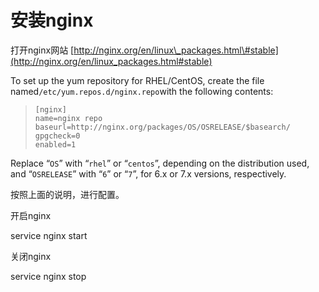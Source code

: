 # 安装nginx

打开nginx网站 [http://nginx.org/en/linux\_packages.html\#stable](http://nginx.org/en/linux_packages.html#stable)

To set up the yum repository for RHEL/CentOS, create the file named`/etc/yum.repos.d/nginx.repo`with the following contents:

> ```
> [nginx]
> name=nginx repo
> baseurl=http://nginx.org/packages/OS/OSRELEASE/$basearch/
> gpgcheck=0
> enabled=1
> ```

Replace “`OS`” with “`rhel`” or “`centos`”, depending on the distribution used, and “`OSRELEASE`” with “`6`” or “`7`”, for 6.x or 7.x versions, respectively.

按照上面的说明，进行配置。

开启nginx 

service nginx start

关闭nginx 

service nginx stop



